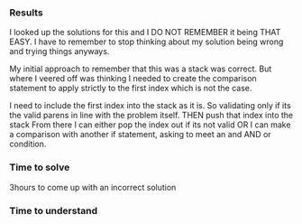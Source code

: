### Results
I looked up the solutions for this and I DO NOT REMEMBER it being THAT EASY. I have to remember to stop thinking about my solution being wrong and trying things anyways.

My initial approach to remember that this was a stack was correct. But where I veered off was thinking I needed to create the comparison statement to apply strictly to the first index which is not the case.

I need to include the first index into the stack as it is. So validating only if its the valid parens in line with the problem itself. THEN push that index into the stack
From there I can either pop the index out if its not valid OR I can make a comparison with another if statement, asking to meet an and AND or condition. 

### Time to solve
3hours to come up with an incorrect solution


### Time to understand
